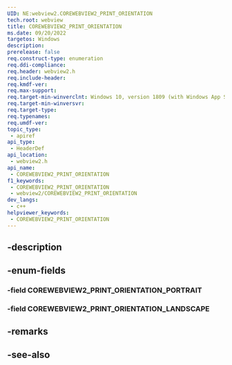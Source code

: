 ```yaml
---
UID: NE:webview2.COREWEBVIEW2_PRINT_ORIENTATION
tech.root: webview
title: COREWEBVIEW2_PRINT_ORIENTATION
ms.date: 09/20/2022
targetos: Windows
description: 
prerelease: false
req.construct-type: enumeration
req.ddi-compliance: 
req.header: webview2.h
req.include-header: 
req.kmdf-ver: 
req.max-support: 
req.target-min-winverclnt: Windows 10, version 1809 (with Windows App SDK 1.1 or later)
req.target-min-winversvr: 
req.target-type: 
req.typenames: 
req.umdf-ver: 
topic_type:
 - apiref
api_type:
 - HeaderDef
api_location:
 - webview2.h
api_name:
 - COREWEBVIEW2_PRINT_ORIENTATION
f1_keywords:
 - COREWEBVIEW2_PRINT_ORIENTATION
 - webview2/COREWEBVIEW2_PRINT_ORIENTATION
dev_langs:
 - c++
helpviewer_keywords:
 - COREWEBVIEW2_PRINT_ORIENTATION
---
```


## -description

## -enum-fields

### -field COREWEBVIEW2_PRINT_ORIENTATION_PORTRAIT

### -field COREWEBVIEW2_PRINT_ORIENTATION_LANDSCAPE

## -remarks

## -see-also

